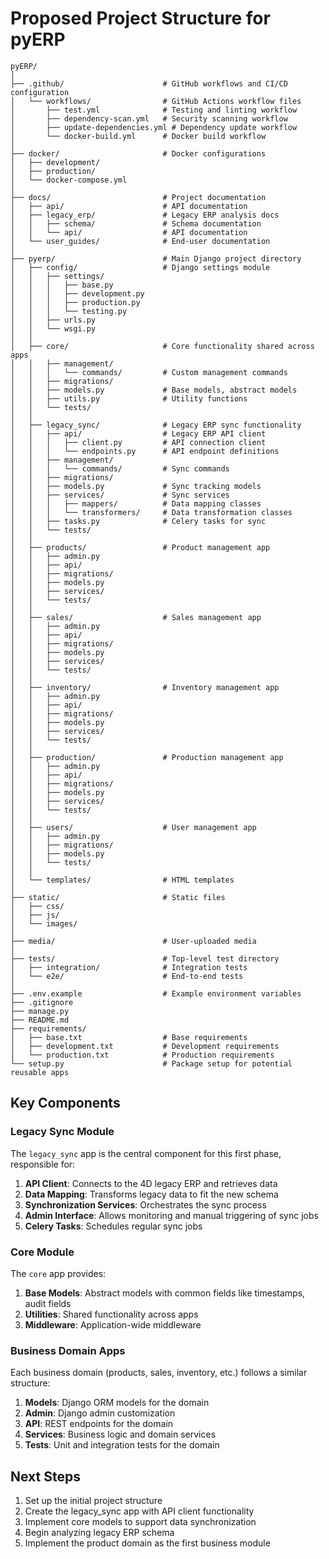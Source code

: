 # Proposed Project Structure for pyERP

```
pyERP/
│
├── .github/                      # GitHub workflows and CI/CD configuration
│   └── workflows/                # GitHub Actions workflow files
│       ├── test.yml              # Testing and linting workflow
│       ├── dependency-scan.yml   # Security scanning workflow
│       ├── update-dependencies.yml # Dependency update workflow
│       └── docker-build.yml      # Docker build workflow
│
├── docker/                       # Docker configurations
│   ├── development/
│   ├── production/
│   └── docker-compose.yml
│
├── docs/                         # Project documentation
│   ├── api/                      # API documentation
│   ├── legacy_erp/               # Legacy ERP analysis docs
│   │   ├── schema/               # Schema documentation
│   │   └── api/                  # API documentation
│   └── user_guides/              # End-user documentation
│
├── pyerp/                        # Main Django project directory
│   ├── config/                   # Django settings module
│   │   ├── settings/
│   │   │   ├── base.py
│   │   │   ├── development.py
│   │   │   ├── production.py
│   │   │   └── testing.py
│   │   ├── urls.py
│   │   └── wsgi.py
│   │
│   ├── core/                     # Core functionality shared across apps
│   │   ├── management/
│   │   │   └── commands/         # Custom management commands
│   │   ├── migrations/
│   │   ├── models.py             # Base models, abstract models
│   │   ├── utils.py              # Utility functions
│   │   └── tests/
│   │
│   ├── legacy_sync/              # Legacy ERP sync functionality
│   │   ├── api/                  # Legacy ERP API client
│   │   │   ├── client.py         # API connection client
│   │   │   └── endpoints.py      # API endpoint definitions
│   │   ├── management/
│   │   │   └── commands/         # Sync commands
│   │   ├── migrations/
│   │   ├── models.py             # Sync tracking models
│   │   ├── services/             # Sync services
│   │   │   ├── mappers/          # Data mapping classes
│   │   │   └── transformers/     # Data transformation classes
│   │   ├── tasks.py              # Celery tasks for sync
│   │   └── tests/
│   │
│   ├── products/                 # Product management app
│   │   ├── admin.py
│   │   ├── api/
│   │   ├── migrations/
│   │   ├── models.py
│   │   ├── services/
│   │   └── tests/
│   │
│   ├── sales/                    # Sales management app
│   │   ├── admin.py
│   │   ├── api/
│   │   ├── migrations/
│   │   ├── models.py
│   │   ├── services/
│   │   └── tests/
│   │
│   ├── inventory/                # Inventory management app
│   │   ├── admin.py
│   │   ├── api/
│   │   ├── migrations/
│   │   ├── models.py
│   │   ├── services/
│   │   └── tests/
│   │
│   ├── production/               # Production management app
│   │   ├── admin.py
│   │   ├── api/
│   │   ├── migrations/
│   │   ├── models.py
│   │   ├── services/
│   │   └── tests/
│   │
│   ├── users/                    # User management app
│   │   ├── admin.py
│   │   ├── migrations/
│   │   ├── models.py
│   │   └── tests/
│   │
│   └── templates/                # HTML templates
│
├── static/                       # Static files
│   ├── css/
│   ├── js/
│   └── images/
│
├── media/                        # User-uploaded media
│
├── tests/                        # Top-level test directory
│   ├── integration/              # Integration tests
│   └── e2e/                      # End-to-end tests
│
├── .env.example                  # Example environment variables
├── .gitignore
├── manage.py
├── README.md
├── requirements/
│   ├── base.txt                  # Base requirements
│   ├── development.txt           # Development requirements
│   └── production.txt            # Production requirements
└── setup.py                      # Package setup for potential reusable apps
```

## Key Components

### Legacy Sync Module

The `legacy_sync` app is the central component for this first phase, responsible for:

1. **API Client**: Connects to the 4D legacy ERP and retrieves data
2. **Data Mapping**: Transforms legacy data to fit the new schema
3. **Synchronization Services**: Orchestrates the sync process
4. **Admin Interface**: Allows monitoring and manual triggering of sync jobs
5. **Celery Tasks**: Schedules regular sync jobs

### Core Module

The `core` app provides:

1. **Base Models**: Abstract models with common fields like timestamps, audit fields
2. **Utilities**: Shared functionality across apps
3. **Middleware**: Application-wide middleware

### Business Domain Apps

Each business domain (products, sales, inventory, etc.) follows a similar structure:

1. **Models**: Django ORM models for the domain
2. **Admin**: Django admin customization
3. **API**: REST endpoints for the domain
4. **Services**: Business logic and domain services
5. **Tests**: Unit and integration tests for the domain

## Next Steps

1. Set up the initial project structure
2. Create the legacy_sync app with API client functionality
3. Implement core models to support data synchronization
4. Begin analyzing legacy ERP schema
5. Implement the product domain as the first business module
